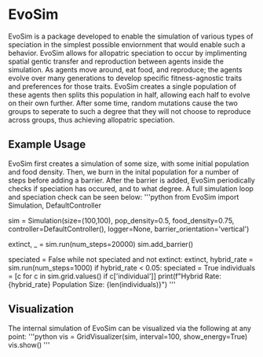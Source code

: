# EvoSim
EvoSim is a package developed to enable the simulation of various types of speciation in the simplest possible enviornment that would enable such a behavior. EvoSim allows for allopatric speciation to occur by implimenting spatial gentic transfer and reproduction between agents inside the simulation. As agents move around, eat food, and reproduce; the agents evolve over many generations to develop specific fitness-agnostic traits and preferences for those traits. EvoSim creates a single population of these agents then splits this population in half, allowing each half to evolve on their own further. After some time, random mutations cause the two groups to seperate to such a degree that they will not choose to reproduce across groups, thus achieving allopatric speciation.

## Example Usage
EvoSim first creates a simulation of some size, with some initial population and food density. Then, we burn in the inital population for a number of steps before adding a barrier. After the barrier is added, EvoSim periodically checks if speciation has occured, and to what degree. A full simulation loop and speciation check can be seen below:
'''python
from EvoSim import Simulation, DefaultController

sim = Simulation(size=(100,100),
                 pop_density=0.5,
                 food_density=0.75,
                 controller=DefaultController(),
                 logger=None,
                 barrier_orientation='vertical')

extinct, _ = sim.run(num_steps=20000)
sim.add_barrier()

speciated = False
while not speciated and not extinct:
    extinct, hybrid_rate = sim.run(num_steps=1000)
    if hybrid_rate < 0.05:
        speciated = True
    individuals = [c for c in sim.grid.values() if c['individual']]
    print(f"Hybrid Rate: {hybrid_rate} Population Size: {len(individuals)}")
'''

## Visualization
The internal simulation of EvoSim can be visualized via the following at any point:
'''python
vis = GridVisualizer(sim, interval=100, show_energy=True)
vis.show()
'''
